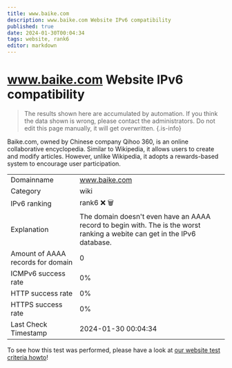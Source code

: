 ```yaml
---
title: www.baike.com
description: www.baike.com Website IPv6 compatibility
published: true
date: 2024-01-30T00:04:34
tags: website, rank6
editor: markdown
---
```


# www.baike.com Website IPv6 compatibility

> The results shown here are accumulated by automation. If you think the data shown is wrong, please contact the administrators. 
> Do not edit this page manually, it will get overwritten.
{.is-info}

Baike.com, owned by Chinese company Qihoo 360, is an online collaborative encyclopedia. Similar to Wikipedia, it allows users to create and modify articles. However, unlike Wikipedia, it adopts a rewards-based system to encourage user participation.


|   |   |
| - | - |
| Domainname | www.baike.com
| Category | wiki |
| IPv6 ranking | rank6 :x: :wastebasket: |
| Explanation | The domain doesn't even have an AAAA record to begin with. The is the worst ranking a webite can get in the IPv6 database. |
| Amount of AAAA records for domain | 0 |
| ICMPv6 success rate | 0%|
| HTTP success rate | 0% |
| HTTPS success rate | 0% |
| Last Check Timestamp | 2024-01-30 00:04:34 |

To see how this test was performed, please have a look at [our website test criteria howto](/howto/testcriteria/website)!

